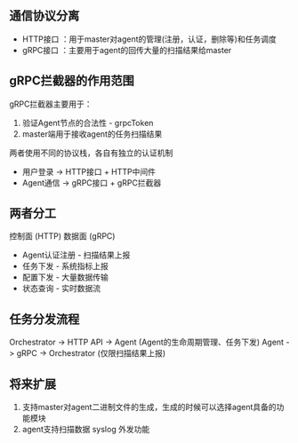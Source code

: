 ## 通信协议分离
- HTTP接口 ：用于master对agent的管理(注册，认证，删除等)和任务调度
- gRPC接口 ：主要用于agent的回传大量的扫描结果给master

## gRPC拦截器的作用范围
gRPC拦截器主要用于：

1. 验证Agent节点的合法性 - grpcToken
2. master端用于接收agent的任务扫描结果

两者使用不同的协议栈，各自有独立的认证机制
- 用户登录 → HTTP接口 + HTTP中间件
- Agent通信 → gRPC接口 + gRPC拦截器

## 两者分工
控制面 (HTTP)          数据面 (gRPC)
- Agent认证注册        - 扫描结果上报
- 任务下发             - 系统指标上报
- 配置下发             - 大量数据传输
- 状态查询             - 实时数据流

## 任务分发流程
Orchestrator -> HTTP API -> Agent (Agent的生命周期管理、任务下发)
Agent -> gRPC -> Orchestrator (仅限扫描结果上报)

## 将来扩展
1. 支持master对agent二进制文件的生成，生成的时候可以选择agent具备的功能模块
2. agent支持扫描数据 syslog 外发功能
